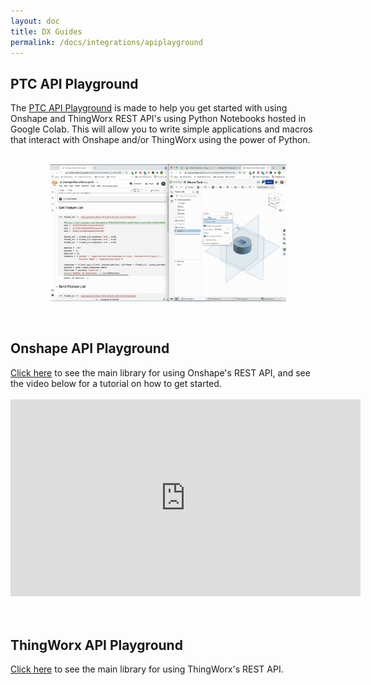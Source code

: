 ```yaml
---
layout: doc
title: DX Guides
permalink: /docs/integrations/apiplayground
---
```


<div class="container"><h2>PTC API Playground</h2>
The <a href="https://github.com/PTC-Education/PTC-API-Playground">PTC API Playground</a> is made to help you get started with using Onshape and ThingWorx REST API's using Python Notebooks hosted in Google Colab. This will allow you to write simple applications and macros that interact with Onshape and/or ThingWorx using the power of Python.
</div>
<br>
<div class="container">
            <p style="text-align:center"><img src="/resources/OnshapeColab.gif" width="75%" alt="Onshape Colab Demo" margin="0px 0px 100px 0px"/></p>
</div>
<br>

<div class="container">
<h2>Onshape API Playground</h2>
<a href="https://colab.research.google.com/github/PTC-Education/PTC-API-Playground/blob/main/Onshape_API_Snippets.ipynb">Click here</a> to see the main library for using Onshape's REST API, and see the video below for a tutorial on how to get started.
<br>
<br>
<iframe width="560" height="315" src="https://www.youtube.com/embed/LJ-vz1op80M" title="YouTube video player" frameborder="0" allow="accelerometer; autoplay; clipboard-write; encrypted-media; gyroscope; picture-in-picture" allowfullscreen></iframe>

</div>
<br>
<br>
<div class="container">
<h2>ThingWorx API Playground</h2>
<a href="https://colab.research.google.com/github/PTC-Education/PTC-API-Playground/blob/main/ThingWorx_API_Snippets.ipynb">Click here</a> to see the main library for using ThingWorx's REST API.

</div>